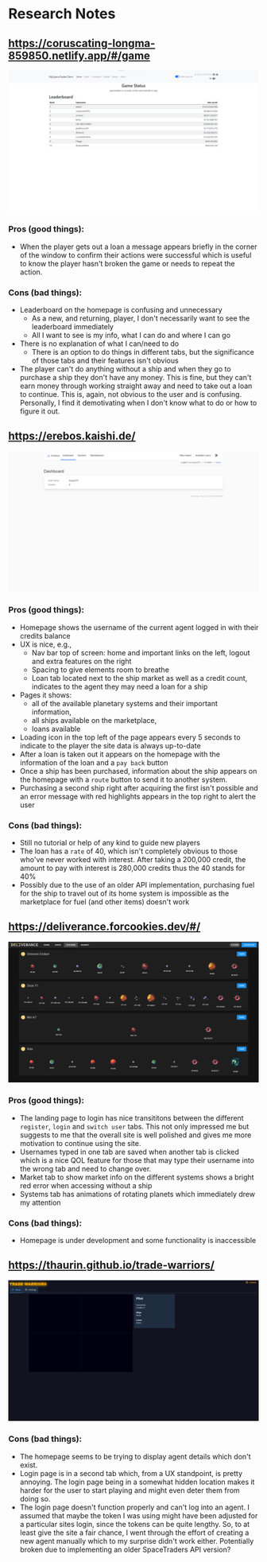 # Research Notes
## https://coruscating-longma-859850.netlify.app/#/game
![](coruscating.png)
### Pros (good things):
* When the player gets out a loan a message appears briefly in the corner of the window to confirm their actions were successful which is useful to know the player hasn't broken the game or needs to repeat the action.
### Cons (bad things):
* Leaderboard on the homepage is confusing and unnecessary
  * As a new, and returning, player, I don't necessarily want to see the leaderboard immediately
  * All I want to see is my info, what I can do and where I can go
* There is no explanation of what I can/need to do
  * There is an option to do things in different tabs, but the significance of those tabs and their features isn't obvious
* The player can't do anything without a ship and when they go to purchase a ship they don't have any money. This is fine, but they can't earn money through working straight away and need to take out a loan to continue.
This is, again, not obvious to the user and is confusing. Personally, I find it demotivating when I don't know what to do or how to figure it out.

## https://erebos.kaishi.de/
![](erebos.png)
### Pros (good things):
* Homepage shows the username of the current agent logged in with their credits balance
* UX is nice, e.g.,
  * Nav bar top of screen: home and important links on the left, logout and extra features on the right
  * Spacing to give elements room to breathe
  * Loan tab located next to the ship market as well as a credit count, indicates to the agent they may need a loan for a ship
* Pages it shows:
  * all of the available planetary systems and their important information,
  * all ships available on the marketplace,
  * loans available
* Loading icon in the top left of the page appears every 5 seconds to indicate to the player the site data is always up-to-date
* After a loan is taken out it appears on the homepage with the information of the loan and a `pay back` button
* Once a ship has been purchased, information about the ship appears on the homepage with a `route` button to send it to another system.
* Purchasing a second ship right after acquiring the first isn't possible and an error message with red highlights appears in the top right to alert the user
### Cons (bad things):
* Still no tutorial or help of any kind to guide new players
* The loan has a `rate` of 40, which isn't completely obvious to those who've never worked with interest. After taking a 200,000 credit, the amount to pay with interest is 280,000 credits thus the 40 stands for 40%
* Possibly due to the use of an older API implementation, purchasing fuel for the ship to travel out of its home system is impossible as the marketplace for fuel (and other items) doesn't work

## https://deliverance.forcookies.dev/#/
![](deliverance.png)
### Pros (good things):
* The landing page to login has nice transititons between the different `register`, `login` and `switch user` tabs. This not only impressed me but suggests to me that the overall site is well polished and gives me more motivation to continue using the site.
* Usernames typed in one tab are saved when another tab is clicked which is a nice QOL feature for those that may type their username into the wrong tab and need to change over.
* Market tab to show market info on the different systems shows a bright red error when accessing without a ship
* Systems tab has animations of rotating planets which immediately drew my attention
### Cons (bad things):
* Homepage is under development and some functionality is inaccessible

## https://thaurin.github.io/trade-warriors/
![](tradewarriors.png)
### Cons (bad things):
* The homepage seems to be trying to display agent details which don't exist.
* Login page is in a second tab which, from a UX standpoint, is pretty annoying. The login page being in a somewhat hidden location makes it harder for the user to start playing and might even deter them from doing so.
* The login page doesn't function properly and can't log into an agent. I assumed that maybe the token I was using might have been adjusted for a particular sites login, since the tokens can be quite lengthy. So, to at least give the site a fair chance, I went through the effort of creating a new agent manually which to my surprise didn't work either. Potentially broken due to implementing an older SpaceTraders API version?
